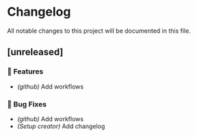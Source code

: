 # Changelog

All notable changes to this project will be documented in this file.

## [unreleased]

### 🚀 Features

- *(github)* Add workflows

### 🐛 Bug Fixes

- *(github)* Add workflows
- *(Setup creator)* Add changelog

<!-- generated by git-cliff -->
